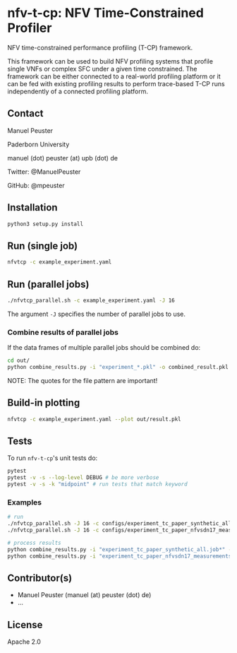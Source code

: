 # nfv-t-cp: NFV Time-Constrained Profiler

NFV time-constrained performance profiling (T-CP) framework.

This framework can be used to build NFV profiling systems that profile single VNFs or complex SFC under a given time constrained. The framework can be either connected to a real-world profiling platform or it can be fed with existing profiling results to perform trace-based T-CP runs independently of a connected profiling platform.

## Contact

Manuel Peuster

Paderborn University

manuel (dot) peuster (at) upb (dot) de

Twitter: @ManuelPeuster

GitHub: @mpeuster

## Installation

```bash
python3 setup.py install
```

## Run (single job)

```bash
nfvtcp -c example_experiment.yaml
```

## Run (parallel jobs)

```bash
./nfvtcp_parallel.sh -c example_experiment.yaml -J 16
```
The argument `-J` specifies the number of parallel jobs to use.

### Combine results of parallel jobs

If the data frames of multiple parallel jobs should be combined do:

```bash
cd out/
python combine_results.py -i "experiment_*.pkl" -o combined_result.pkl
```
NOTE: The quotes for the file pattern are important!

## Build-in plotting

```bash
nfvtcp -c example_experiment.yaml --plot out/result.pkl
```

## Tests

To run `nfv-t-cp`'s unit tests do:

```bash
pytest
pytest -v -s --log-level DEBUG # be more verbose
pytest -v -s -k "midpoint" # run tests that match keyword
```

### Examples

```bash
# run
./nfvtcp_parallel.sh -J 16 -c configs/experiment_tc_paper_synthetic_all.yaml -r 100
./nfvtcp_parallel.sh -J 16 -c configs/experiment_tc_paper_nfvsdn17_measurements.yaml -r 100

# process results
python combine_results.py -i "experiment_tc_paper_synthetic_all.job*" -o 2018-04-XX-experiment_tc_paper_synthetic_all.compressed.combined.pkl
python combine_results.py -i "experiment_tc_paper_nfvsdn17_measurements.job*" -o 2018-04-XX-experiment_tc_paper_nfvsdn17_measurements.combined.compressed.pkl
```

## Contributor(s)

* Manuel Peuster (manuel (at) peuster (dot) de)
* ...

## License

Apache 2.0
